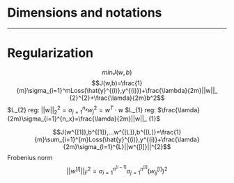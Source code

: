 # Dimensions and notations
---

# Regularization

$$minJ(w,b)$$
$$J(w,b)=\frac{1}{m}\sigma_{i=1}^mLoss(\hat{y}^{(i)},y^{(i)})+\frac{\lambda}{2m}||w||_ {2}^{2}+\frac{\lamda}{2m}b^2$$
$L_{2} reg:  $||w||_ 2^2=\sigma_{j=1}^{n_x}w_{j}^{2}=w^T\cdot w$
$L_{1} reg:  $\frac{\lamda}{2m}\sigma_{i=1}^{n_x}=\frac{\lamda}{2m}||w||_ {1}$

$$J(w^{[1]},b^{[1]},...w^{[L]},b^{[L]}=\frac{1}{m}\sum_{i=1}^{m}Loss(\hat{y}^{(i)},y^{(i)}+\frac{\lamda}{2m}\sigma_{l=1}^{L}||w^{[l]}||^{2}$$
Frobenius norm
$$||w^{[l]}||_ F^2=\sigma_{i=1}^{n^{[l-1]}}\sigma_{j=1}^{n^{[l]}}(w_{ij}^{[l]})^2$$
$$$$
